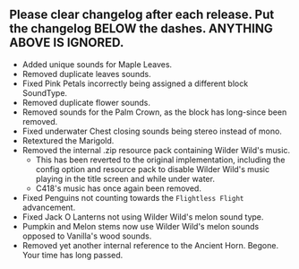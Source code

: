 Please clear changelog after each release.
Put the changelog BELOW the dashes. ANYTHING ABOVE IS IGNORED.
-----------------
- Added unique sounds for Maple Leaves.
- Removed duplicate leaves sounds.
- Fixed Pink Petals incorrectly being assigned a different block SoundType.
- Removed duplicate flower sounds.
- Removed sounds for the Palm Crown, as the block has long-since been removed.
- Fixed underwater Chest closing sounds being stereo instead of mono.
- Retextured the Marigold.
- Removed the internal .zip resource pack containing Wilder Wild's music.
  - This has been reverted to the original implementation, including the config option and resource pack to disable Wilder Wild's music playing in the title screen and while under water.
  - C418's music has once again been removed.
- Fixed Penguins not counting towards the `Flightless Flight` advancement.
- Fixed Jack O Lanterns not using Wilder Wild's melon sound type.
- Pumpkin and Melon stems now use Wilder Wild's melon sounds opposed to Vanilla's wood sounds.
- Removed yet another internal reference to the Ancient Horn. Begone. Your time has long passed.
